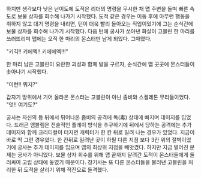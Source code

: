 하지만 생각보다 낮은 난이도에 도적은 리더의 명령을 무시한 채 맵 주변을 돌며 빠른 속도로 보물 상자를 회수해 나가기 시작했다. 
도적 같은 경우는 이동 후에 아무런 행동을 취하지 않고 대기 명령을 내리면, 턴이 더욱 빨리 돌아오는 직업이었기에 그는 순식간에 보물 상자를 회수해 나가기 시작했다. 
다음 턴에 궁사가 쏘아낸 화살이 고블린 한 마리를 쓰러뜨리며 맵에는 오직 한 마리의 몬스터만 남게 되었다. 
그때였다. 

"키긱!! 키에엑!! 키에에엑!!!" 

한 마리 남은 고블린이 요란한 괴성과 함께 발을 구르자, 순식간에 맵 곳곳에 몬스터들이 솟아나기 시작했다. 

"이런!! 뭐지?" 

갑자기 땅위에서 기어 올라온 몬스터는 고블린이 아닌 좀비와 스켈레톤 무리들이었다. 
"엇!! 여기도?" 

궁사는 자신의 등 뒤에서 튀어나온 좀비의 공격에 독(毒) 상태에 빠지며 데미지를 입었다. 
드래곤 엠블렘은 전술적인 플레이 방식을 추구하기에 뒤에서 당하는 공격에는 추가 데미지와 함께 크리티컬이 터지면 캐릭터가 한 칸 뒤로 밀려 나는 경우가 있었다. 
지금이 바로 딱 그런 경우였다. 
한 칸뒤로 밀려난 곳이 하필 다른 지점 보다 3칸 위의 절벽이었기에 궁사는 추가 데미지를 입으며 맵의 최상위 지점을 빼앗겼다. 
하지만 지금 벌어진 문제는 궁사가 아니었다. 
보물 상자 회수를 위해 맵 끝까지 달려간 도적이 몬스터들에게 둘러싸여 고립 상태에 놓였기 때문이다. 
창기사는 또 다른 몬스터들을 불러낸 고블린을 처리한 뒤 도적을 살리기 위해 적진으로 돌격했다. 